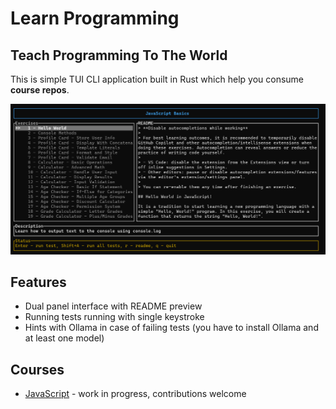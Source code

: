 # Learn Programming
## Teach Programming To The World

This is simple TUI CLI application built in Rust which help you consume **course repos**.

![screenshot](./readme/learnp-1.png)

## Features
* Dual panel interface with README preview
* Running tests running with single keystroke
* Hints with Ollama in case of failing tests (you have to install Ollama and at least one model)

## Courses
* [JavaScript](https://github.com/artur-kot/learn-programming-javascript) - work in progress, contributions welcome